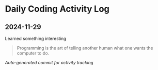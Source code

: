 # Daily Coding Activity Log

## 2024-11-29

Learned something interesting

> Programming is the art of telling another human what one wants the computer to do.

*Auto-generated commit for activity tracking*
